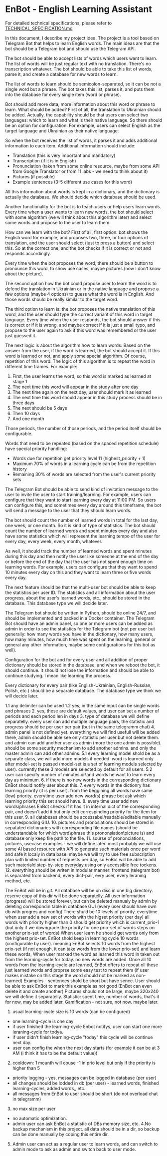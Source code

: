 # EnBot - English Learning Assistant

For detailed technical specifications, please refer to [TECHNICAL_SPECIFICATION.md](TECHNICAL_SPECIFICATION.md)

In this document, I describe my project idea. The project is a tool based on Telegram Bot that helps to learn English words. The main ideas are that the bot should be a Telegram bot and should use the Telegram API.

The bot should be able to accept lists of words which users want to learn. The list of words will be just regular text with no translation. There's no transcription whatever. The bot should be able to take this list of words, parse it, and create a database for new words to learn.

The list of words to learn should be semicolon-separated, so it can be not a single word but a phrase. The bot takes this list, parses it, and puts them into the database for every single item (word or phrase).

Bot should add more data, more information about this word or phrase to learn. What should be added? First of all, the translation to Ukrainian should be added. Actually, the capability should be that users can select two languages: which to learn and what is their native language. So there should be an option for configuration. For example, users can select English as the target language and Ukrainian as their native language.

So when the bot receives the list of words, it parses it and adds additional information to each item. Additional information should include:

- Translation (this is very important and mandatory)
- Transcription (if it is in English)
- Pronunciation (taken from some online resource, maybe from some API from Google Translator or from 11 labs - we need to think about it)
- Pictures (if possible)
- Example sentences (3-5 different use cases for this word)

All this information about words is kept in a dictionary, and the dictionary is actually the database. We should decide which database should be used.

Another functionality for the bot is to teach users or help users learn words. Every time when a user wants to learn new words, the bot should select with some algorithm (we will think about this algorithm later) and select some words and propose to the user to learn them.

How can we learn with the bot? First of all, first option: bot shows the English word for example, and proposes two, three, or four options of translation, and the user should select (just to press a button) and select this. So at the correct one, and the bot checks if it is correct or not and responds accordingly.

Every time when the bot proposes the word, there should be a button to pronounce this word, to show use cases, maybe pictures (now I don't know about the picture).

The second option how the bot could propose user to learn the word is to defend the translation in Ukrainian or in the native language and propose a few options (maybe 4 options) to guess what the word is in English. And those words should be really similar to the target word.

The third option to learn is: the bot proposes the native translation of this word, and the user should type the correct variant of this word in target language. Every time when the user responds, the bot should answer if this is correct or if it is wrong, and maybe correct if it is just a small typo, and propose to the user again to ask if this word was remembered or the user just guessed it.

The next logic is about the algorithm how to learn words. Based on the answer from the user, if the word is learned, the bot should accept it. If this word is learned or not, and apply some special algorithm. Of course, repetition of this word. The logic of this algorithm is to repeat the word in different time frames. For example:

1. First, the user learns the word, so this word is marked as learned at stage 1
2. The next time this word will appear in the study after one day
3. The next time again on the next day, user should mark it as learned
4. The next time this word should appear in this study process should be in three days
5. The next should be 5 days
6. Then 10 days
7. And one month

Those periods, the number of those periods, and the period itself should be configurable.

Words that need to be repeated (based on the spaced repetition schedule) have special priority handling:
- Words due for repetition get priority level 11 (highest_priority + 1)
- Maximum 70% of words in a learning cycle can be from the repetition history
- Remaining 30% of words are selected from the user's current priority sets

The Telegram Bot should be able to send kind of invitation message to the user to invite the user to start training/learning. For example, users can configure that they want to start learning every day at 11:00 PM. So users can configure this, and sometimes every day around this timeframe, the bot will send a message to the user that they should learn words.

The bot should count the number of learned words in total for the last day, one week, or one month. So it is kind of type of statistics. The bot should count the number of learned words and spent minutes every day and also have some statistics which will represent the learning tempo of the user for every day, every week, every month, whatever.

As well, it should track the number of learned words and spent minutes during this day and then notify the user like someone at the end of the day or before the end of the day that the user has not spent enough time on learning words. For example, users can configure that they want to spend 10 minutes every day on this and they want to learn three or five words every day.

The next feature should be that the multi-user bot should be able to keep the statistics per user ID. The statistics and all information about the user progress, about the user's learned words, etc., should be stored in the database. This database type we will decide later.

The Telegram bot should be written in Python, should be online 24/7, and should be implemented and packed in a Docker container. The Telegram Bot should have an admin panel, so one or more users can be added as admin in order to see the statistics for the Telegram bot (not per user but generally: how many words you have in the dictionary, how many users, how many minutes, how much time was spent on the learning, general or general any other information, maybe some configurations for this bot as well).

Configuration for the bot and for every user and all addition of proper dictionary should be stored in the database, and when we reboot the bot, it should continue. It should not lose the information and should be able to continue studying. I mean like learning the process.

Every dictionary for every pair (like English-Ukrainian, English-Russian, Polish, etc.) should be a separate database. The database type we think we will decide later.

1.1 any delimiter can be used
1.2 yes, in the same input can be single words and phrases
2. yes, these are default values, and user can set a number of periods and each period len in days
3. type of database we will define separatelly. every user can add multiple language pairs, the statistic and progress should be per user per pair (but in the same telegramm chat)
4. admin panel is not defined yet. everything we will find usefull will be added there, admin should be able see only statistic per user but not delete them. and admin can add another user as admin (more the one admin is possible). should be some security mechanism to add another admins. and only the master admin can add other admins.
5.1 every learning model shold be as a separate class, we will add more models if needed. word is learned only after model-set is passed (model-set is a set of learning models selected by user). currently these 3 models are selected by default for all users.
5.2 user can specify number of minutes or\and words he want to learn every day as minimum.
6. if there is no new words in the corresponding dictionary EnBot should notify user about this.
7. every words in the dictionry has learning priority (it is per user). from the beggining all words have same (low) priority. everytime user add new word(s) phrase bot ask which learning priority this set should have.
8. every time user add new words\phrases EnBot checks if it has it in internal dict of the corresponding pair, and doesn't add it but only edit correspinding priority for the item for this user.
9. all databeses should be accessabel/readable/editable manually in corresponding GIU.
10. pictures and pronosiations should be stored in sepatated dictionaries with corresponding file names (should be understandable for which word\phrase this prononsiation\picture is) and database only keep file path to the file.
11. sourse of prononciations, pictures, usecase examples - we will define later. most probably we will use some AI based resource with API to generate such materials once per word and safe it localy in data base. maybe we will try to use free subscription plan with limited number of requests per day, so EnBot will be able to add such materiald step-by-step everyday using only accessible free tockens.
12. everything should be writen in modular manner: frontend (telegram bot) is separated from backend, every dict-pair, evry user, every leraning method, etc.

The EnBot will be in git.
All database will be on disc in one big directory. reserve copy of this dir will be done separatelly. 
All user information (progress) will be stored forever, but can be deleted manualy by admin by deleting correspondin table in database GUI (every user should have own db with progres and config)
There shuld be 10 levels of priority. everytime when user add a new set of words with the higset priority (per day) all words with priority higher than 0 should get priority which is current_prio-1 (but only if we downgrade the priority for one prio-set of words steps on another prio-set of words) 
When user learn he should get words only from the highest prio-set. 
EnBot shold keep in learning cycle 10 words (configurable by user). meaning EnBot selects 10 words from the highest prio-set (if not enough, it can take words from the lower prio-set) and learn these words,
When user marked the word as learned this word in taken out from the learning-cycle for today. no new words are added. Once all 10 words from the learning-cycle are learned, EnBot offers to repeat oll these just learned words and proprse some easy test to repeat them (if user makes mistake on this stage the word should not be marked as non-learned)
Examples -  sentences shold be short but have sence. User should be able to ask EnBot to mark this example as not good (EnBot can even delete it and create another)
Pictures should not be large, maybe 320x240 we will define it separatelly.
Statistic: spent time, number of words, that's it for now, may be added later.
Gamification - not sure, not now. maybe later.

1. usual learning-cycle size is 10 words (can be configured)
- one learning-cycle is one day
 - if user finished the learning-cycle Enbot notifys, user can start one more leraning-cycle for todya.
 - if user didn't finish learning-cycle "today" this cycle will be continue next day.
 - user can config the when the next day starts (for example it can be at 3 AM (i think it has to be the default value))
2. cooldown: 1 mounth will couse -1 in prio level but only if the priority is higher than 5
- priority logging - yes, messages can be logged in database (per user)
- all changes should be lodded in db (per user) - learned words, finished learning-cycles, added words,, etc.
- all messages from EnBot to user should be short (do not overload chat in telegramm)
3. no max size per user
- no automatic optimization.
- admin user can ask EnBot a statistic of DBs memory size, etc.
4.No backup mechanism in this project. all data should be in a dir, so backup can be done manually by coping this entire dir.
5. Admin user can act as a regular user to learn words, and can switch to admin mode to ask as admin and switch back to user mode.